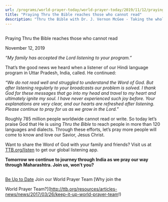 ```yaml
---
url: /programs/world-prayer-today/world-prayer-today/2019/11/12/praying-thru-the-bible-reaches-those-who-cannot-read
title: "Praying Thru the Bible reaches those who cannot read"
description: "Thru the Bible with Dr. J. Vernon McGee - Taking the whole Word to the whole world"
---
```







## 
 Praying Thru the Bible reaches those who cannot read


November 12, 2019




*“My family has accepted the Lord listening to your program.”*


That’s the good news we heard when a listener of our Hindi language program in Uttar Pradesh, India, called. He continued: 


*“We do not read well and struggled to understand the Word of God. But after listening regularly to your broadcasts our problem is solved. I thank God for these messages that go into my head and travel to my heart and ultimately ignite my soul. I have never experienced such joy before. Your explanations are very clear, and our hearts are refreshed after listening. Please continue to pray for us as we grow in the Lord.”*


Roughly 785 million people worldwide cannot read or write. So today let’s praise God that He is using *Thru the Bible* to reach people in more than 120 languages and dialects. Through these efforts, let’s pray more people will come to know and love our Savior, Jesus Christ.


Want to share the Word of God with your family and friends? Visit us at [TTB.org/listen](http://www.TTB.org/listen) to get our global listening app. 


**Tomorrow we continue to journey through India as we pray our way through Maharashtra. Join us, won’t you?**







## 




[Be Up to Date](http://feeds.feedburner.com/WorldPrayerToday "World Prayer Today RSS Feed")
Join our World Prayer Team
[Why join the  

World Prayer Team?](http://ttb.org/resources/articles-news/news/2017/03/26/keep-it-up-world-prayer-team!)




